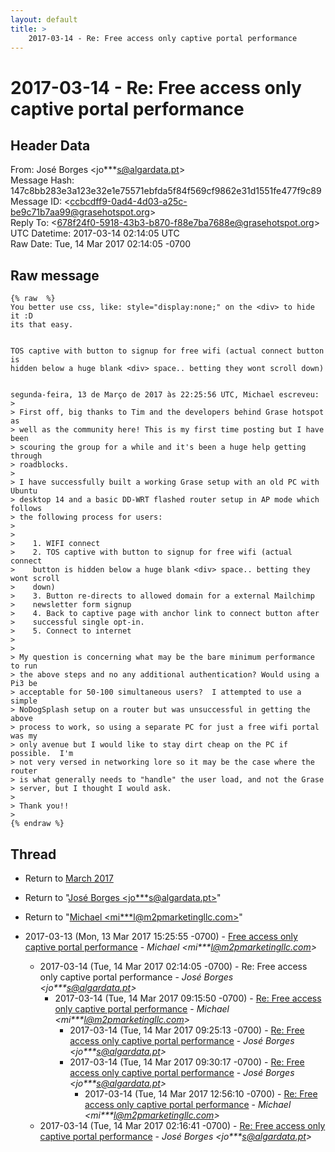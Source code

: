 ```yaml
---
layout: default
title: >
    2017-03-14 - Re: Free access only captive portal performance
---
```


# 2017-03-14 - Re: Free access only captive portal performance

## Header Data

From: José Borges \<jo***s@algardata.pt\><br>
Message Hash: 147c8bb283e3a123e32e1e75571ebfda5f84f569cf9862e31d1551fe477f9c89<br>
Message ID: \<ccbcdff9-0ad4-4d03-a25c-be9c71b7aa99@grasehotspot.org\><br>
Reply To: \<678f24f0-5918-43b3-b870-f88e7ba7688e@grasehotspot.org\><br>
UTC Datetime: 2017-03-14 02:14:05 UTC<br>
Raw Date: Tue, 14 Mar 2017 02:14:05 -0700<br>

## Raw message

```
{% raw  %}
You better use css, like: style="display:none;" on the <div> to hide it :D 
its that easy.


TOS captive with button to signup for free wifi (actual connect button is 
hidden below a huge blank <div> space.. betting they wont scroll down)


segunda-feira, 13 de Março de 2017 às 22:25:56 UTC, Michael escreveu:
>
> First off, big thanks to Tim and the developers behind Grase hotspot as 
> well as the community here! This is my first time posting but I have been 
> scouring the group for a while and it's been a huge help getting through 
> roadblocks.
>
> I have successfully built a working Grase setup with an old PC with Ubuntu 
> desktop 14 and a basic DD-WRT flashed router setup in AP mode which follows 
> the following process for users:
>
>
>    1. WIFI connect
>    2. TOS captive with button to signup for free wifi (actual connect 
>    button is hidden below a huge blank <div> space.. betting they wont scroll 
>    down)
>    3. Button re-directs to allowed domain for a external Mailchimp 
>    newsletter form signup
>    4. Back to captive page with anchor link to connect button after 
>    successful single opt-in.
>    5. Connect to internet
>    
>
> My question is concerning what may be the bare minimum performance to run 
> the above steps and no any additional authentication? Would using a Pi3 be 
> acceptable for 50-100 simultaneous users?  I attempted to use a simple 
> NoDogSplash setup on a router but was unsuccessful in getting the above 
> process to work, so using a separate PC for just a free wifi portal was my 
> only avenue but I would like to stay dirt cheap on the PC if possible.  I'm 
> not very versed in networking lore so it may be the case where the router 
> is what generally needs to "handle" the user load, and not the Grase 
> server, but I thought I would ask.
>
> Thank you!!
>
{% endraw %}
```

## Thread

+ Return to [March 2017](/archive/2017/03)

+ Return to "[José Borges <jo***s<span>@</span>algardata.pt>](/authors/jo___s_at_algardata_pt)"
+ Return to "[Michael <mi***l<span>@</span>m2pmarketingllc.com>](/authors/mi___l_at_m2pmarketingllc_com)"

+ 2017-03-13 (Mon, 13 Mar 2017 15:25:55 -0700) - [Free access only captive portal performance](/archive/2017/03/5a5c0643a73a80c3ea921ffd8d0c55fa46e379694b13857d7fb756fa0995248b) - _Michael \<mi***l@m2pmarketingllc.com\>_
  + 2017-03-14 (Tue, 14 Mar 2017 02:14:05 -0700) - Re: Free access only captive portal performance - _José Borges \<jo***s@algardata.pt\>_
    + 2017-03-14 (Tue, 14 Mar 2017 09:15:50 -0700) - [Re: Free access only captive portal performance](/archive/2017/03/b4ec9cd8595f7dfd1b7298ceeb8604eabd9c3ce3bc7588a261a74e88d54ad97b) - _Michael \<mi***l@m2pmarketingllc.com\>_
      + 2017-03-14 (Tue, 14 Mar 2017 09:25:13 -0700) - [Re: Free access only captive portal performance](/archive/2017/03/a5878428467843b27a6178c7ba59a67e7bc57b84602a213cd6dc2e42cc3d52c8) - _José Borges \<jo***s@algardata.pt\>_
      + 2017-03-14 (Tue, 14 Mar 2017 09:30:17 -0700) - [Re: Free access only captive portal performance](/archive/2017/03/91debfef7da50ff27633fe997d5026f88a5c3e6695d1a7c4930832dcaf1ea8ca) - _José Borges \<jo***s@algardata.pt\>_
        + 2017-03-14 (Tue, 14 Mar 2017 12:56:10 -0700) - [Re: Free access only captive portal performance](/archive/2017/03/3c61eea6ae322ab1e5c14013bda1f05d46317291dd806bc45156d63b8209b966) - _Michael \<mi***l@m2pmarketingllc.com\>_
  + 2017-03-14 (Tue, 14 Mar 2017 02:16:41 -0700) - [Re: Free access only captive portal performance](/archive/2017/03/9dfdff788792bd078d4c7a68a62570fcb926f957fdaa30d4fa0dadc1eb3d139c) - _José Borges \<jo***s@algardata.pt\>_

